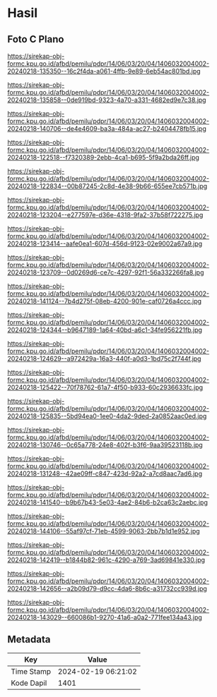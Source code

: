 # Hasil

## Foto C Plano

https://sirekap-obj-formc.kpu.go.id/afbd/pemilu/pdpr/14/06/03/20/04/1406032004002-20240218-135350--16c2f4da-a061-4ffb-9e89-6eb54ac801bd.jpg

https://sirekap-obj-formc.kpu.go.id/afbd/pemilu/pdpr/14/06/03/20/04/1406032004002-20240218-135858--0de919bd-9323-4a70-a331-4682ed9e7c38.jpg

https://sirekap-obj-formc.kpu.go.id/afbd/pemilu/pdpr/14/06/03/20/04/1406032004002-20240218-140706--de4e4609-ba3a-484a-ac27-b2404478fb15.jpg

https://sirekap-obj-formc.kpu.go.id/afbd/pemilu/pdpr/14/06/03/20/04/1406032004002-20240218-122518--f7320389-2ebb-4ca1-b695-5f9a2bda26ff.jpg

https://sirekap-obj-formc.kpu.go.id/afbd/pemilu/pdpr/14/06/03/20/04/1406032004002-20240218-122834--00b87245-2c8d-4e38-9b66-655ee7cb571b.jpg

https://sirekap-obj-formc.kpu.go.id/afbd/pemilu/pdpr/14/06/03/20/04/1406032004002-20240218-123204--e277597e-d36e-4318-9fa2-37b58f722275.jpg

https://sirekap-obj-formc.kpu.go.id/afbd/pemilu/pdpr/14/06/03/20/04/1406032004002-20240218-123414--aafe0ea1-607d-456d-9123-02e9002a67a9.jpg

https://sirekap-obj-formc.kpu.go.id/afbd/pemilu/pdpr/14/06/03/20/04/1406032004002-20240218-123709--0d0269d6-ce7c-4297-92f1-56a332266fa8.jpg

https://sirekap-obj-formc.kpu.go.id/afbd/pemilu/pdpr/14/06/03/20/04/1406032004002-20240218-141124--7b4d275f-08eb-4200-901e-caf0726a4ccc.jpg

https://sirekap-obj-formc.kpu.go.id/afbd/pemilu/pdpr/14/06/03/20/04/1406032004002-20240218-124344--b9647189-1a64-40bd-a6c1-34fe956221fb.jpg

https://sirekap-obj-formc.kpu.go.id/afbd/pemilu/pdpr/14/06/03/20/04/1406032004002-20240218-124629--a972429a-16a3-440f-a0d3-1bd75c2f744f.jpg

https://sirekap-obj-formc.kpu.go.id/afbd/pemilu/pdpr/14/06/03/20/04/1406032004002-20240218-125422--70f78762-61a7-4f50-b933-60c2936633fc.jpg

https://sirekap-obj-formc.kpu.go.id/afbd/pemilu/pdpr/14/06/03/20/04/1406032004002-20240218-125835--5bd94ea0-1ee0-4da2-9ded-2a0852aac0ed.jpg

https://sirekap-obj-formc.kpu.go.id/afbd/pemilu/pdpr/14/06/03/20/04/1406032004002-20240218-130746--0c65a778-24e8-402f-b3f6-9aa39523118b.jpg

https://sirekap-obj-formc.kpu.go.id/afbd/pemilu/pdpr/14/06/03/20/04/1406032004002-20240218-131248--42ae09ff-c847-423d-92a2-a7cd8aac7ad6.jpg

https://sirekap-obj-formc.kpu.go.id/afbd/pemilu/pdpr/14/06/03/20/04/1406032004002-20240218-141540--b9b67b43-5e03-4ae2-84b6-b2ca63c2aebc.jpg

https://sirekap-obj-formc.kpu.go.id/afbd/pemilu/pdpr/14/06/03/20/04/1406032004002-20240218-144106--55af97cf-71eb-4599-9063-2bb7b1d1e952.jpg

https://sirekap-obj-formc.kpu.go.id/afbd/pemilu/pdpr/14/06/03/20/04/1406032004002-20240218-142419--b1844b82-961c-4290-a769-3ad69841e330.jpg

https://sirekap-obj-formc.kpu.go.id/afbd/pemilu/pdpr/14/06/03/20/04/1406032004002-20240218-142656--a2b09d79-d9cc-4da6-8b6c-a31732cc939d.jpg

https://sirekap-obj-formc.kpu.go.id/afbd/pemilu/pdpr/14/06/03/20/04/1406032004002-20240218-143029--660086b1-9270-41a6-a0a2-771fee134a43.jpg


## Metadata

| Key        | Value               |
| ---------- | ------------------- |
| Time Stamp | 2024-02-19 06:21:02 |
| Kode Dapil | 1401                |



